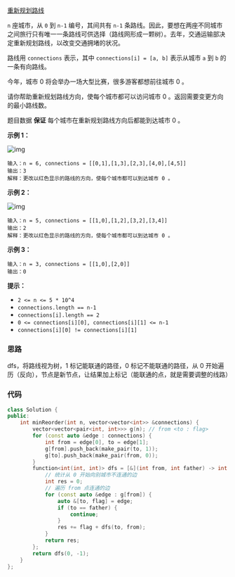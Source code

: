 [重新规划路线](https://leetcode.cn/problems/reorder-routes-to-make-all-paths-lead-to-the-city-zero/)

`n` 座城市，从 `0` 到 `n-1` 编号，其间共有 `n-1` 条路线。因此，要想在两座不同城市之间旅行只有唯一一条路线可供选择（路线网形成一颗树）。去年，交通运输部决定重新规划路线，以改变交通拥堵的状况。

路线用 `connections` 表示，其中 `connections[i] = [a, b]` 表示从城市 `a` 到 `b` 的一条有向路线。

今年，城市 0 将会举办一场大型比赛，很多游客都想前往城市 0 。

请你帮助重新规划路线方向，使每个城市都可以访问城市 0 。返回需要变更方向的最小路线数。

题目数据 **保证** 每个城市在重新规划路线方向后都能到达城市 0 。

 

**示例 1：**

![img](https://assets.leetcode-cn.com/aliyun-lc-upload/uploads/2020/05/30/sample_1_1819.png)

```
输入：n = 6, connections = [[0,1],[1,3],[2,3],[4,0],[4,5]]
输出：3
解释：更改以红色显示的路线的方向，使每个城市都可以到达城市 0 。
```

**示例 2：**

![img](https://assets.leetcode-cn.com/aliyun-lc-upload/uploads/2020/05/30/sample_2_1819.png)

```
输入：n = 5, connections = [[1,0],[1,2],[3,2],[3,4]]
输出：2
解释：更改以红色显示的路线的方向，使每个城市都可以到达城市 0 。
```

**示例 3：**

```
输入：n = 3, connections = [[1,0],[2,0]]
输出：0
```

 

**提示：**

- `2 <= n <= 5 * 10^4`
- `connections.length == n-1`
- `connections[i].length == 2`
- `0 <= connections[i][0], connections[i][1] <= n-1`
- `connections[i][0] != connections[i][1]`

### 思路

dfs，将路线视为树，1 标记能联通的路径，0 标记不能联通的路径，从 0 开始遍历（反向），节点是新节点，让结果加上标记（能联通的点，就是需要调整的线路）

### 代码

```cpp
class Solution {
public:
    int minReorder(int n, vector<vector<int>> &connections) {
        vector<vector<pair<int, int>>> g(n); // from <to : flag>
        for (const auto &edge : connections) {
            int from = edge[0], to = edge[1];
            g[from].push_back(make_pair(to, 1));
            g[to].push_back(make_pair(from, 0));
        }
        function<int(int, int)> dfs = [&](int from, int father) -> int {
            // 统计从 0 开始向别城市不连通的边
            int res = 0;
            // 遍历 from 点连通的边
            for (const auto &edge : g[from]) {
                auto &[to, flag] = edge;
                if (to == father) {
                    continue;
                }
                res += flag + dfs(to, from);
            }
            return res;
        };
        return dfs(0, -1);
    }
};
```

